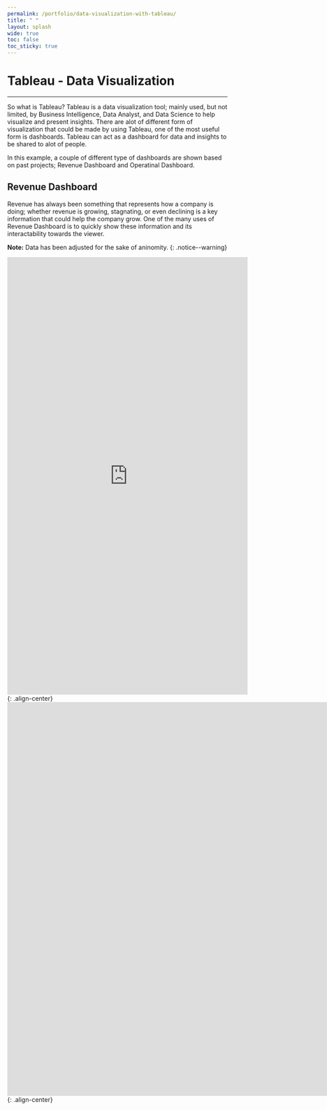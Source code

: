 ```yaml
---
permalink: /portfolio/data-visualization-with-tableau/
title: " "
layout: splash
wide: true
toc: false
toc_sticky: true
---
```

# Tableau - Data Visualization
---
So what is Tableau? Tableau is a data visualization tool; mainly used, but not limited, by Business Intelligence, Data Analyst, and Data Science to help visualize and present insights. There are alot of different form of visualization that could be made by using Tableau, one of the most useful form is dashboards. Tableau can act as a dashboard for data and insights to be shared to alot of people. 

In this example, a couple of different type of dashboards are shown based on past projects; Revenue Dashboard and Operatinal Dashboard.

## Revenue Dashboard
Revenue has always been something that represents how a company is doing; whether revenue is growing, stagnating, or even declining is a key information that could help the company grow. One of the many uses of Revenue Dashboard is to quickly show these information and its interactability towards the viewer.

**Note:**
Data has been adjusted for the sake of aninomity.
{: .notice--warning}

<iframe seamless frameborder="0" src="https://public.tableau.com/views/RevenueReport_16347372621890/Dashboard1?:embed=yes&:display_count=yes&:showVizHome=no" width = '550' height = '1000' scrolling='yes' ></iframe>{: .align-center}


<iframe seamless frameborder="0" src="https://public.tableau.com/views/OperationDashboard_16347371084910/Dashboard1?:embed=yes&:display_count=yes&:showVizHome=no" width = '1600' height = '900' scrolling='yes' ></iframe>{: .align-center}
